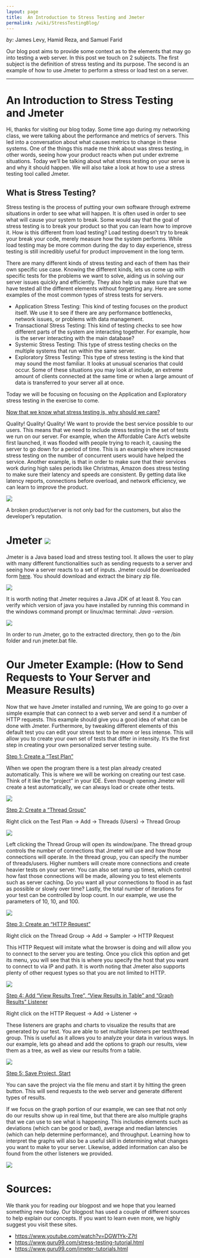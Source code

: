 ```yaml
---
layout: page
title:  An Introduction to Stress Testing and Jmeter
permalink: /wiki/StressTestingBlog/
---
```


*by:* James Levy, Hamid Reza, and Samuel Farid


Our blog post aims to provide some context as to the elements that may go into testing a web server. In this post we touch on 2 subjects. The first subject is the definition of stress testing and its purpose. The second is an example of how to use Jmeter to perform a stress or load test on a server.

---

# An Introduction to Stress Testing and Jmeter
Hi, thanks for visiting our blog today. Some time ago during my networking class, we were talking about the performance and metrics of servers. This led into a conversation about what causes metrics to change in these systems. One of the things this made me think about was stress testing, in other words, seeing how your product reacts when put under extreme situations. Today we’ll be talking about what stress testing on your serve is and why it should happen. We will also take a look at how to use a stress testing tool called Jmeter.

## What is Stress Testing?
Stress testing is the process of putting your own software through extreme situations in order to see what will happen. It is often used in order to see what will cause your system to break. Some would say that the goal of stress testing is to break your product so that you can learn how to improve it. How is this different from load testing? Load testing doesn’t try to break your break your code, merely measure how the system performs. While load testing may be more common during the day to day experience, stress testing is still incredibly useful for product improvement in the long term.

There are  many different kinds of stress testing and each of them has their own specific use case. Knowing the different kinds, lets us come up with specific tests for the problems we want to solve, aiding us in solving our server issues quickly and efficiently. They also help us make sure that we have tested all the different elements without forgetting any. Here are some examples of the most common types of stress tests for servers.
* Application Stress Testing: This kind of testing focuses on the product itself. We use it to see if there are any performance bottlenecks, network issues, or problems with data management. 
* Transactional Stress Testing: This kind of testing checks to see how different parts of the system are interacting together. For example, how is the server interacting with the main database?
* Systemic Stress Testing: This type of stress testing checks on the multiple systems that run within the same server. 
* Exploratory Stress Testing: This type of stress testing is the kind that may sound the most familiar. It looks at unusual scenarios that could occur. Some of these situations you may look at include, an extreme amount of clients connected at the same time or when a large amount of data is transferred to your server all at once. 

Today we will be focusing on focusing on the Application and Exploratory stress testing in the exercise to come. 

<u>Now that we know what stress testing is, why should we care?</u>

Quality! Quality! Quality! We want to provide the best service possible to our users. This means that we need to include stress testing in the set of tests we run on our server. For example, when the Affordable Care Act’s website first launched, it was flooded with people trying to reach it, causing the server to go down for a period of time. This is an example where increased stress testing on the number of concurrent users would have helped the service. Another example, is that in order to make sure that their services work during high sales periods like Christmas, Amazon does stress testing to make sure their latency and speeds are consistent. By getting data like latency reports, connections before overload, and network efficiency, we can learn to improve the product. 

![](stress-funny.jpg)

A broken product/server is not only bad for the customers, but also the developer’s reputation.

# Jmeter ![](stress-j.png)

Jmeter is a Java based load and stress testing tool. It allows the user to play with many different functionalities such as sending requests to a server and seeing how a server reacts to a set of inputs. Jmeter could be downloaded form [here]( https://jmeter.apache.org/download_jmeter.cgi). You should download and extract the binary zip file.

![](stress-2.jpg)

It is worth noting that Jmeter requires a Java JDK of at least 8. You can verify which version of java you have installed by running this command in the windows command prompt or linux/mac terminal: *Java -version.*

![](stress-1.jpg)

In order to run Jmeter, go to the extracted directory,  then go to the /bin  folder and run jmeter.bat file.

# Our Jmeter Example: (How to Send Requests to Your Server and Measure Results)
Now that we have Jmeter installed and running, We are going to go over a simple example that can connect to a web server and send it a number of HTTP requests. This example should give you a good idea of what can be done with Jmeter. Furthermore, by tweaking different elements of this default test you can edit your stress test to be more or less intense. This will allow you to create your own set of tests that differ in intensity. It’s the first step in creating your own personalized server testing suite.

<u>Step 1: Create a “Test Plan”</u>

When we open the program there is a test plan already created automatically. This is where we will be working on creating our test case. Think of it like the “project” in your IDE. Even though opening Jmeter will create a test automatically, we can always load or create other tests.

![](stress-3.jpg)

<u>Step 2: Create a “Thread Group”</u>

Right click on the Test Plan → Add → Threads (Users) → Thread Group

![](stress-4.jpg)

Left clicking the Thread Group will open its window/pane. The thread group controls the number of connections that Jmeter will use and how those connections will operate. In the thread group, you can specify the number of threads/users. Higher numbers will create more connections and create heavier tests on your server. You can also set ramp up times, which control how fast those connections will be made, allowing you to test elements such as server caching. Do you want all your connections to flood in as fast as possible or slowly over time? Lastly, the total number of iterations for your test can be controlled by loop count. In our example, we use the parameters of 10, 10, and 100. 

![](stress-5.jpg)

<u>Step 3: Create an “HTTP Request”</u>

Right click on the Thread Group → Add → Sampler → HTTP Request

This HTTP Request will imitate what the browser is doing and will allow you to connect to the server you are testing. Once you click this option and get its menu, you will see that this is where you specify the host that you want to connect to via IP and path. It is worth noting that Jmeter also supports plenty of other request types so that you are not limited to HTTP. 

![](stress-6.jpg)

<u>Step 4: Add “View Results Tree”, “View Results in Table” and “Graph Results” Listener</u>

Right click on the HTTP Request → Add → Listener →

These listeners are graphs and charts to visualize the results that are generated by our test. You are able to set multiple listeners per test/thread group. This is useful as it allows you to analyze your data in various ways. In our example, lets go ahead and add the options to graph our results, view them as a tree, as well as view our results from a table. 

![](stress-7.jpg)

<u>Step 5: Save Project, Start</u>

You can save the project via the file menu and start it by hitting the green button. This will send requests to the web server and generate different types of results. 

If we focus on the graph portion of our example, we can see that not only do our results show up in real time, but that there are also multiple graphs that we can use to see what is happening. This includes elements such as deviations (which can be good or bad), average and median latencies (which can help determine performance), and throughput. Learning how to interpret the graphs will also be a useful skill in determining what changes you want to make to your server. Likewise, added information can also be found from the other listeners we provided. 

![](stress-8.jpg)

# Sources: 

We thank you for reading our blogpost and we hope that you learned something new today. Our blogpost has used a couple of different sources to help explain our concepts. If you want to learn even more, we highly suggest you visit these sites.
* https://www.youtube.com/watch?v=DGW1Yk-Z7tI
* https://www.guru99.com/stress-testing-tutorial.html
* https://www.guru99.com/jmeter-tutorials.html



